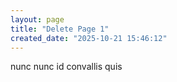 ```yaml
---
layout: page
title: "Delete Page 1"
created_date: "2025-10-21 15:46:12"
---
```


nunc nunc id convallis quis 
